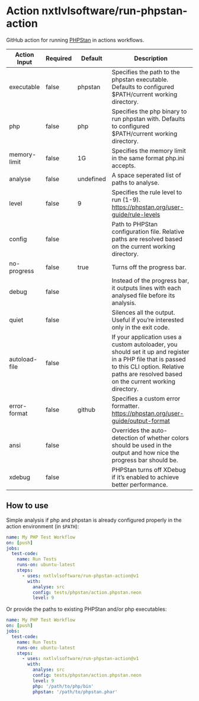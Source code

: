 # Action nxtlvlsoftware/run-phpstan-action

GitHub action for running [PHPStan](https://github.com/phpstan/phpstan) in actions workflows.

| Action Input  | Required | Default   | Description                                                                                                                                                                                          |
|---------------|----------|-----------|------------------------------------------------------------------------------------------------------------------------------------------------------------------------------------------------------|
| executable    | false    | phpstan   | Specifies the path to the phpstan executable. Defaults to configured $PATH/current working directory.                                                                                                |
| php           | false    | php       | Specifies the php binary to run phpstan with. Defaults to configured $PATH/current working directory.                                                                                                |
| memory-limit  | false    | 1G        | Specifies the memory limit in the same format php.ini accepts.                                                                                                                                       |
| analyse       | false    | undefined | A space seperated list of paths to analyse.                                                                                                                                                          |
| level         | false    | 9         | Specifies the rule level to run (1-9). https://phpstan.org/user-guide/rule-levels                                                                                                                    |
| config        | false    |           | Path to PHPStan configuration file. Relative paths are resolved based on the current working directory.                                                                                              |
| no-progress   | false    | true      | Turns off the progress bar.                                                                                                                                                                          |
| debug         | false    |           | Instead of the progress bar, it outputs lines with each analysed file before its analysis.                                                                                                           |
| quiet         | false    |           | Silences all the output. Useful if you’re interested only in the exit code.                                                                                                                          |
| autoload-file | false    |           | If your application uses a custom autoloader, you should set it up and register in a PHP file that is passed to this CLI option. Relative paths are resolved based on the current working directory. |
| error-format  | false    | github    | Specifies a custom error formatter. https://phpstan.org/user-guide/output-format                                                                                                                     |
| ansi          | false    |           | Overrides the auto-detection of whether colors should be used in the output and how nice the progress bar should be.                                                                                 |
| xdebug        | false    |           | PHPStan turns off XDebug if it’s enabled to achieve better performance.                                                                                                                              |

## How to use
Simple analysis if php and phpstan is already configured properly in the action environment (in `$PATH`):

```yml
name: My PHP Test Workflow
on: [push]
jobs:
  test-code:
    name: Run Tests
    runs-on: ubuntu-latest
    steps:
      - uses: nxtlvlsoftware/run-phpstan-action@v1
        with:
          analyse: src
          config: tests/phpstan/action.phpstan.neon
          level: 9
```

Or provide the paths to existing PHPStan and/or php executables:
```yml
name: My PHP Test Workflow
on: [push]
jobs:
  test-code:
    name: Run Tests
    runs-on: ubuntu-latest
    steps:
      - uses: nxtlvlsoftware/run-phpstan-action@v1
        with:
          analyse: src
          config: tests/phpstan/action.phpstan.neon
          level: 9
          php: '/path/to/php/bin'
          phpstan: '/path/to/phpstan.phar'
```
